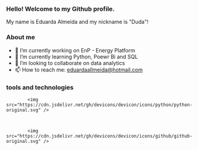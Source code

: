### Hello! Welcome to my Github profile.

My name is Eduarda Almeida and my nickname is "Duda"!

### About me

- 🔭 I’m currently working on EnP - Energy Platform
- 🌱 I’m currently learning Python, Poewr Bi and SQL  
- 👯 I’m looking to collaborate on data analytics
- 📫 How to reach me: eduardaallmeida@hotmail.com


### tools and technologies
           
            <img src="https://cdn.jsdelivr.net/gh/devicons/devicon/icons/python/python-original.svg" />
          
          

            <img src="https://cdn.jsdelivr.net/gh/devicons/devicon/icons/github/github-original.svg" />
          
